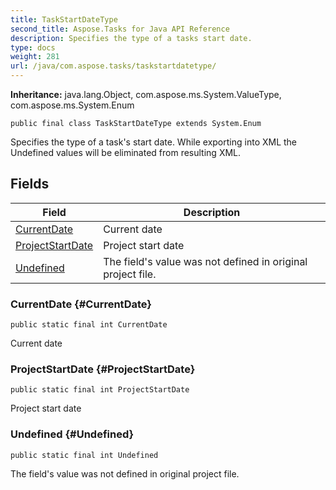```yaml
---
title: TaskStartDateType
second_title: Aspose.Tasks for Java API Reference
description: Specifies the type of a tasks start date.
type: docs
weight: 281
url: /java/com.aspose.tasks/taskstartdatetype/
---
```


**Inheritance:**
java.lang.Object, com.aspose.ms.System.ValueType, com.aspose.ms.System.Enum
```
public final class TaskStartDateType extends System.Enum
```

Specifies the type of a task's start date. While exporting into XML the Undefined values will be eliminated from resulting XML.
## Fields

| Field | Description |
| --- | --- |
| [CurrentDate](#CurrentDate) | Current date |
| [ProjectStartDate](#ProjectStartDate) | Project start date |
| [Undefined](#Undefined) | The field's value was not defined in original project file. |
### CurrentDate {#CurrentDate}
```
public static final int CurrentDate
```


Current date

### ProjectStartDate {#ProjectStartDate}
```
public static final int ProjectStartDate
```


Project start date

### Undefined {#Undefined}
```
public static final int Undefined
```


The field's value was not defined in original project file.

